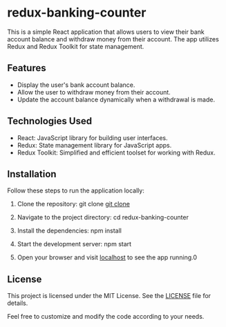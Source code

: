 # redux-banking-counter

This is a simple React application that allows users to view their bank account balance and withdraw money from their account. The app utilizes Redux and Redux Toolkit for state management.

## Features

- Display the user's bank account balance.
- Allow the user to withdraw money from their account.
- Update the account balance dynamically when a withdrawal is made.

## Technologies Used

- React: JavaScript library for building user interfaces.
- Redux: State management library for JavaScript apps.
- Redux Toolkit: Simplified and efficient toolset for working with Redux.

## Installation

Follow these steps to run the application locally:

1. Clone the repository: git clone [git clone](https://github.com/vaibhav209/redux-banking-counter.git)

2. Navigate to the project directory: cd redux-banking-counter

3. Install the dependencies: npm install

4. Start the development server: npm start

5. Open your browser and visit [localhost](http://localhost:3000) to see the app running.0


## License

This project is licensed under the MIT License. See the [LICENSE](LICENSE) file for details.

Feel free to customize and modify the code according to your needs.

